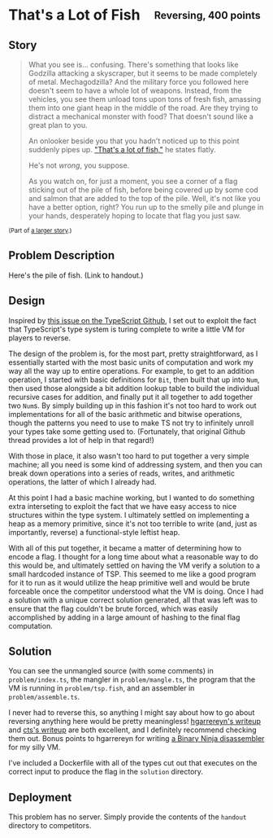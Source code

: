 # That's a Lot of Fish&emsp;<sub><sup>Reversing, 400 points</sup></sub>

## Story

> What you see is... confusing. There's something that looks like Godzilla attacking a skyscraper, but it seems to be made completely of metal. Mechagodzilla? And the military force you followed here doesn't seem to have a whole lot of weapons. Instead, from the vehicles, you see them unload tons upon tons of fresh fish, amassing them into one giant heap in the middle of the road. Are they trying to distract a mechanical monster with food? That doesn't sound like a great plan to you.
>
> An onlooker beside you that you hadn't noticed up to this point suddenly pipes up. ["That's a lot of fish,"](https://www.youtube.com/watch?v=WZLg1ARnaxE) he states flatly.
>
> He's not _wrong_, you suppose.
>
> As you watch on, for just a moment, you see a corner of a flag sticking out of the pile of fish, before being covered up by some cod and salmon that are added to the top of the pile. Well, it's not like you have a better option, right? You run up to the smelly pile and plunge in your hands, desperately hoping to locate that flag you just saw.

<sub>(Part of [a larger story](https://docs.google.com/document/d/15NtrJPTbBXqXce_T1z-7nHMPR2eE109fycaviSTnq30).)</sub>

## Problem Description

Here's the pile of fish.  (Link to handout.)

## Design

Inspired by [this issue on the TypeScript Github](https://github.com/microsoft/TypeScript/issues/14833), I set out to exploit the fact that TypeScript's type system is turing complete to write a little VM for players to reverse.

The design of the problem is, for the most part, pretty straightforward, as I essentially started with the most basic units of computation and work my way all the way up to entire operations.  For example, to get to an addition operation, I started with basic definitions for `Bit`, then built that up into `Num`, then used those alongside a bit addition lookup table to build the individual recursive cases for addition, and finally put it all together to add together two `Num`s.  By simply building up in this fashion it's not too hard to work out implementations for all of the basic arithmetic and bitwise operations, though the patterns you need to use to make TS not try to infinitely unroll your types take some getting used to.  (Fortunately, that original Github thread provides a lot of help in that regard!)

With those in place, it also wasn't too hard to put together a very simple machine; all you need is some kind of addressing system, and then you can break down operations into a series of reads, writes, and arithmetic operations, the latter of which I already had.

At this point I had a basic machine working, but I wanted to do something extra interseting to exploit the fact that we have easy access to nice structures within the type system.  I ultimately settled on implementing a heap as a memory primitive, since it's not too terrible to write (and, just as importantly, reverse) a functional-style leftist heap.

With all of this put together, it became a matter of determining how to encode a flag.  I thought for a long time about what a reasonable way to do this would be, and ultimately settled on having the VM verify a solution to a small hardcoded instance of TSP.  This seemed to me like a good program for it to run as it would utilize the heap primitive well and would be brute forceable once the competitor understood what the VM is doing.  Once I had a solution with a unique correct solution generated, all that was left was to ensure that the flag couldn't be brute forced, which was easily accomplished by adding in a large amount of hashing to the final flag computation.

## Solution

You can see the unmangled source (with some comments) in `problem/index.ts`, the mangler in `problem/mangle.ts`, the program that the VM is running in `problem/tsp.fish`, and an assembler in `problem/assemble.ts`.

I never had to reverse this, so anything I might say about how to go about reversing anything here would be pretty meaningless! [hgarrereyn's writeup](https://ctf.harrisongreen.me/2020/plaidctf/thats_a_lot_of_fish/) and [cts's writeup](https://blog.perfect.blue/Lot-of-Fish-PlaidCTF-2020) are both excellent, and I definitely recommend checking them out. Bonus points to hgarrereyn for writing [a Binary Ninja disassembler](https://github.com/hgarrereyn/bn-fish-disassembler) for my silly VM.

I've included a Dockerfile with all of the types cut out that executes on the correct input to produce the flag in the `solution` directory.

## Deployment

This problem has no server.  Simply provide the contents of the `handout` directory to competitors.
